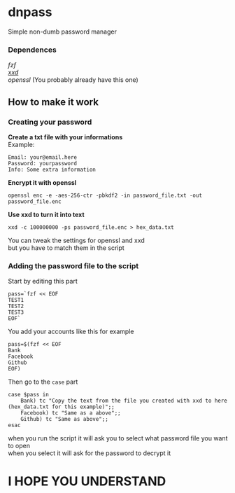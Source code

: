 # dnpass
Simple non-dumb password manager

### Dependences  
*fzf*  
*[xxd](https://github.com/vim/vim/tree/master/src/xxd)*  
*openssl* (You probably already have this one)  
  
## How to make it work  
  
### Creating your password  
  
**Create a txt file with your informations**  
Example:  
```
Email: your@email.here
Password: yourpassword
Info: Some extra information
```
  
**Encrypt it with openssl**  

```
openssl enc -e -aes-256-ctr -pbkdf2 -in password_file.txt -out password_file.enc
```
  
**Use xxd to turn it into text**  

```
xxd -c 100000000 -ps password_file.enc > hex_data.txt
```
  
You can tweak the settings for openssl and xxd  
but you have to match them in the script  
  
### Adding the password file to the script  
  
Start by editing this part  
```
pass=`fzf << EOF
TEST1
TEST2
TEST3
EOF`
```
  
You add your accounts like this for example  
  
```
pass=$(fzf << EOF
Bank
Facebook
Github
EOF)
```
  
Then go to the ```case``` part  
  
```
case $pass in
	Bank) tc "Copy the text from the file you created with xxd to here (hex_data.txt for this example)";;
	Facebook) tc "Same as a above";;
	Github) tc "Same as above";;
esac
```
  
when you run the script it will ask you to select what password file you want to open  
when you select it will ask for the password to decrypt it  
  
# I HOPE YOU UNDERSTAND
